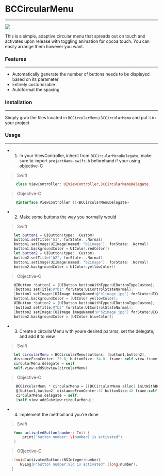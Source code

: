# BCCircularMenu
---
![](http://i12.tietuku.com/81464d560d709d7f.png)

This is a simple, adaptive circular menu that spreads out on touch and activates upon release with toggling animation for cocoa touch. You can easily arrange them however you want.

### Features
---
* Automatically generate  the number of buttons needs to be displayed based on its parameter
* Entirely customizable
* Autoformat the spacing

### Installation
---
Simply grab the files located in `BCCircularMenu/BCCircularMenu` and put it in your project.

### Usage
---
+ 1. In your ViewController, inherit from `BCCircularMenuDelegate`, make sure to import `projectName-swift.h` beforehand if your using objective-C


>Swift
```swift
     class ViewController: UIViewController,BCCircularMenuDelegate
```
>Objective-C
```objectivec
     @interface ViewController ()<BCCircularMenuDelegate>
```


+ 2. Make some buttons the way you normally would

>Swift
```swift
    let button1 = UIButton(type: .Custom)
    button1.setTitle("b1", forState: .Normal)
    button1.setImage(UIImage(named: "b1image"), forState: .Normal)
    button1.backgroundColor = UIColor.redColor()
    let button2 = UIButton(type: .Custom)
    button2.setTitle("b2", forState: .Normal)
    button1.setImage(UIImage(named: "b2image"), forState: .Normal)
    button2.backgroundColor = UIColor.yellowColor()
```
>Objective-C
```objectivec
    UIButton *button1 = [UIButton buttonWithType:UIButtonTypeCustom];
    [button1 setTitle:@"b1" forState:UIControlStateNormal];
    [button1 setImage:[UIImage imageNamed:@"b1image.jpg"] forState:UIControlStateNormal];
    button1.backgroundColor = [UIColor yellowColor];
    UIButton *button2 = [UIButton buttonWithType:UIButtonTypeCustom];
    [button2 setTitle:@"b2" forState:UIControlStateNormal];
    [button2 setImage:[UIImage imageNamed:@"b2image.jpg"] forState:UIControlStateNormal];
    button2.backgroundColor = [UIColor blueColor];
```

+ 3. Create a circularMenu with youre desired params, set the delegate, and add it to view

>Swift
```swift
    let circularMenu = BCCircularMenu(buttons: [button1,button2], 
    distanceFromCenter: 25.0, buttonSize: 34.0, frame: self.view.frame)
    circularMenu.delegate = self
    self.view.addSubview(circularMenu)
```

>Objective-C
```objectivec
     BCCircularMenu * circularMenu = [[BCCircularMenu alloc] initWithButtons:\
     @[button1,button2] distanceFromCenter:37 buttonSize:42 frame:self.view.frame];
     circularMenu.delegate = self;
     [self.view addSubview:circularMenu];
```

+ 4. Implement the method and you're done

>Swift
```swift
    func activatedButton(number: Int) {
        print("button number: \(number) is activated")
    }
```

>OBjective-C
```objectivec
   -(void)activatedButton:(NSInteger)number{
       NSLog(@"button number:%ld is activated",(long)number);
   }
```
